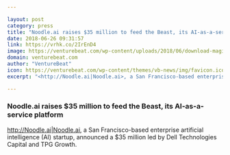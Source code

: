 ```yaml
---

layout: post
category: press
title: "Noodle.ai raises $35 million to feed the Beast, its AI-as-a-service platform"
date: 2018-06-26 09:31:57
link: https://vrhk.co/2IrEnD4
image: https://venturebeat.com/wp-content/uploads/2018/06/download-magic.jpg?fit=1272%2C636&strip=all
domain: venturebeat.com
author: "VentureBeat"
icon: https://venturebeat.com/wp-content/themes/vb-news/img/favicon.ico
excerpt: "<http://Noodle.ai|Noodle.ai>, a San Francisco-based enterprise artificial intelligence (AI) startup, announced a $35 million led by Dell Technologies Capital and TPG Growth. "

---
```


### Noodle.ai raises $35 million to feed the Beast, its AI-as-a-service platform

<http://Noodle.ai|Noodle.ai>, a San Francisco-based enterprise artificial intelligence (AI) startup, announced a $35 million led by Dell Technologies Capital and TPG Growth. 